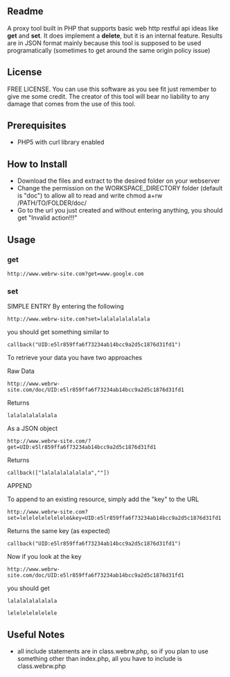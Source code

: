 Readme
---------------
A proxy tool built in PHP that supports basic web http restful api ideas like **get** and **set**. It does implement a **delete**, but it is an internal feature. Results are in JSON format mainly because this tool is supposed to be used programatically (sometimes to get around the same origin policy issue)

License
---------------
FREE LICENSE. You can use this software as you see fit just remember to give me some credit. The creator of this tool will bear no liability to any damage that comes from the use of this tool.

Prerequisites
---------------
- PHP5 with curl library enabled

How to Install
---------------
- Download the files and extract to the desired folder on your webserver
- Change the permission on the WORKSPACE_DIRECTORY folder (default is "doc") to allow all to read and write
  chmod a+rw /PATH/TO/FOLDER/doc/
- Go to the url you just created and without entering anything, you should get "Invalid action!!!"

Usage
---------------
### get
`http://www.webrw-site.com?get=www.google.com`


### set
SIMPLE ENTRY
By entering the following

`http://www.webrw-site.com?set=lalalalalalalala`

you should get something similar to

`callback("UID:e5lr859ffa6f73234ab14bcc9a2d5c1876d31fd1")`

To retrieve your data you have two approaches

Raw Data

`http://www.webrw-site.com/doc/UID:e5lr859ffa6f73234ab14bcc9a2d5c1876d31fd1`

Returns 

`lalalalalalalala`

As a JSON object

`http://www.webrw-site.com/?get=UID:e5lr859ffa6f73234ab14bcc9a2d5c1876d31fd1`

Returns

`callback(["lalalalalalalala",""])`

APPEND

To append to an existing resource, simply add the "key" to the URL 

`http://www.webrw-site.com?set=lelelelelelelele&key=UID:e5lr859ffa6f73234ab14bcc9a2d5c1876d31fd1`

Returns the same key (as expected)

`callback("UID:e5lr859ffa6f73234ab14bcc9a2d5c1876d31fd1")`

Now if you look at the key

`http://www.webrw-site.com/doc/UID:e5lr859ffa6f73234ab14bcc9a2d5c1876d31fd1`

you should get 

`lalalalalalalala`

`lelelelelelelele`

Useful Notes
---------------
- all include statements are in class.webrw.php, so if you plan to use something other than index.php, all you have to include is class.webrw.php
